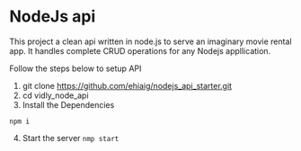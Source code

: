 # NodeJs api
This project a clean api written in node.js to serve an imaginary movie rental app. It handles complete CRUD operations for any Nodejs appllication.

Follow the steps below to setup API
1. git clone https://github.com/ehiaig/nodejs_api_starter.git
2. cd vidly_node_api
3. Install the Dependencies

`npm i`

4. Start the server
`nmp start`
